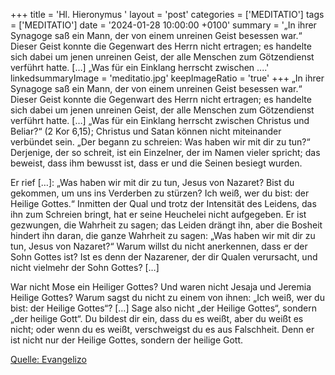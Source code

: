 +++
title = 'Hl. Hieronymus  '
layout = 'post'
categories = ['MEDITATIO']
tags = ['MEDITATIO']
date = '2024-01-28 10:00:00 +0100'
summary = '„In ihrer Synagoge saß ein Mann, der von einem unreinen Geist besessen war.“ Dieser Geist konnte die Gegenwart des Herrn nicht ertragen; es handelte sich dabei um jenen unreinen Geist, der alle Menschen zum Götzendienst verführt hatte. […] „Was für ein Einklang herrscht zwischen ....'
linkedsummaryImage = 'meditatio.jpg'
keepImageRatio = 'true'
+++
„In ihrer Synagoge saß ein Mann, der von einem unreinen Geist besessen war.“ Dieser Geist konnte die Gegenwart des Herrn nicht ertragen; es handelte sich dabei um jenen unreinen Geist, der alle Menschen zum Götzendienst verführt hatte. […] „Was für ein Einklang herrscht zwischen Christus und Beliar?“ (2 Kor 6,15); Christus und Satan können nicht miteinander verbündet sein.<!--more--> „Der begann zu schreien: Was haben wir mit dir zu tun?“ Derjenige, der so schreit, ist ein Einzelner, der im Namen vieler spricht; das beweist, dass ihm bewusst ist, dass er und die Seinen besiegt wurden.

Er rief […]: „Was haben wir mit dir zu tun, Jesus von Nazaret? Bist du gekommen, um uns ins Verderben zu stürzen? Ich weiß, wer du bist: der Heilige Gottes.“ Inmitten der Qual und trotz der Intensität des Leidens, das ihn zum Schreien bringt, hat er seine Heuchelei nicht aufgegeben. Er ist gezwungen, die Wahrheit zu sagen; das Leiden drängt ihn, aber die Bosheit hindert ihn daran, die ganze Wahrheit zu sagen: „Was haben wir mit dir zu tun, Jesus von Nazaret?“ Warum willst du nicht anerkennen, dass er der Sohn Gottes ist? Ist es denn der Nazarener, der dir Qualen verursacht, und nicht vielmehr der Sohn Gottes? […]

War nicht Mose ein Heiliger Gottes? Und waren nicht Jesaja und Jeremia Heilige Gottes? Warum sagst du nicht zu einem von ihnen: „Ich weiß, wer du bist: der Heilige Gottes“? […] Sage also nicht „der Heilige Gottes“, sondern „der heilige Gott“. Du bildest dir ein, dass du es weißt, aber du weißt es nicht; oder wenn du es weißt, verschweigst du es aus Falschheit. Denn er ist nicht nur der Heilige Gottes, sondern der heilige Gott.



[Quelle: Evangelizo](https://evangeliumtagfuertag.org/DE/gospel)
